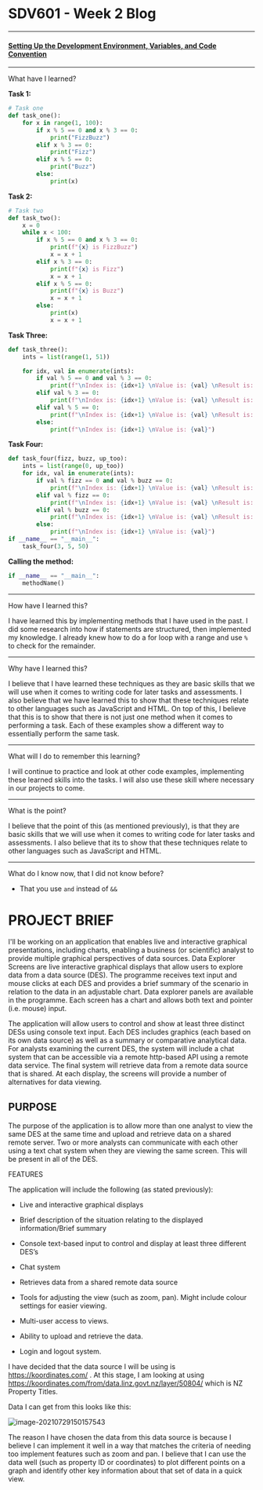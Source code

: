 # SDV601 - Week 2 Blog

------

#### <u>Setting Up the Development Environment, Variables, and Code Convention</u>

------

What have I learned?


**Task 1:**

```python
# Task one
def task_one():
    for x in range(1, 100):
        if x % 5 == 0 and x % 3 == 0:
            print("FizzBuzz")
        elif x % 3 == 0:
            print("Fizz")
        elif x % 5 == 0:
            print("Buzz")
        else:
            print(x)
```

**Task 2:**

```python
# Task two
def task_two():
    x = 0
    while x < 100:
        if x % 5 == 0 and x % 3 == 0:
            print(f"{x} is FizzBuzz")
            x = x + 1
        elif x % 3 == 0:
            print(f"{x} is Fizz")
            x = x + 1
        elif x % 5 == 0:
            print(f"{x} is Buzz")
            x = x + 1
        else:
            print(x)
            x = x + 1
```

**Task Three:**

```python
def task_three():
    ints = list(range(1, 51))

    for idx, val in enumerate(ints):
        if val % 5 == 0 and val % 3 == 0:
            print(f"\nIndex is: {idx+1} \nValue is: {val} \nResult is: FizzBuzz")
        elif val % 3 == 0:
            print(f"\nIndex is: {idx+1} \nValue is: {val} \nResult is: Fizz")
        elif val % 5 == 0:
            print(f"\nIndex is: {idx+1} \nValue is: {val} \nResult is: Buzz")
        else:
            print(f"\nIndex is: {idx+1} \nValue is: {val}")
```

**Task Four:**

```python
def task_four(fizz, buzz, up_too):
    ints = list(range(0, up_too))
    for idx, val in enumerate(ints):
        if val % fizz == 0 and val % buzz == 0:
            print(f"\nIndex is: {idx+1} \nValue is: {val} \nResult is: FizzBuzz")
        elif val % fizz == 0:
            print(f"\nIndex is: {idx+1} \nValue is: {val} \nResult is: Fizz")
        elif val % buzz == 0:
            print(f"\nIndex is: {idx+1} \nValue is: {val} \nResult is: Buzz")
        else:
            print(f"\nIndex is: {idx+1} \nValue is: {val}")
if __name__ == "__main__":
    task_four(3, 5, 50)
```

**Calling the method:**

```python
if __name__ == "__main__":
    methodName()
```


------

How have I learned this?

I have learned this by implementing methods that I have used in the past. I did some research into how if statements are structured, then implemented my knowledge. I already knew how to do a for loop with a range and use `%` to check for the remainder.


------

Why have I learned this?

I believe that I have learned these techniques as they are basic skills that we will use when it comes to writing code for later tasks and assessments. I also believe that we have learned this to show that these techniques relate to other languages such as JavaScript and HTML. On top of this, I believe that this is to show that there is not just one method when it comes to performing a task. Each of these examples show a different way to essentially perform the same task.


------

What will I do to remember this learning?

I will continue to practice and look at other code examples, implementing these learned skills into the tasks. I will also use these skill where necessary in our projects to come.

------

What is the point?

I believe that the point of this (as mentioned previously), is that they are basic skills that we will use when it comes to writing code for later tasks and assessments. I also believe that its to show that these techniques relate to other languages such as JavaScript and HTML.

------

What do I know now, that I did not know before?

- That you use `and` instead of `&&`

# PROJECT BRIEF

I'll be working on an application that enables live and interactive graphical presentations, including charts, enabling a business (or scientific) analyst to provide multiple graphical perspectives of data sources. Data Explorer Screens are live interactive graphical displays that allow users to explore data from a data source (DES). The programme receives text input and mouse clicks at each DES and provides a brief summary of the scenario in relation to the data in an adjustable chart. Data explorer panels are available in the programme. Each screen has a chart and allows both text and pointer (i.e. mouse) input.

The application will allow users to control and show at least three distinct DESs using console text input. Each DES includes graphics (each based on its own data source) as well as a summary or comparative analytical data. For analysts examining the current DES, the system will include a chat system that can be accessible via a remote http-based API using a remote data service. The final system will retrieve data from a remote data source that is shared. At each display, the screens will provide a number of alternatives for data viewing.

## PURPOSE

The purpose of the application is to allow more than one analyst to view the same DES at the same time and upload and retrieve data on a shared remote server. Two or more analysts can communicate with each other using a text chat system when they are viewing the same screen. This will be present in all of the DES.

FEATURES

The application will include the following (as stated previously):

- Live and interactive graphical displays

- Brief description of the situation relating to the displayed information/Brief summary

- Console text-based input to control and display at least three different DES’s

- Chat system

- Retrieves data from a shared remote data source

- Tools for adjusting the view (such as zoom, pan). Might include colour settings for easier viewing.

- Multi-user access to views.

- Ability to upload and retrieve the data.

- Login and logout system.

I have decided that the data source I will be using is https://koordinates.com/ .  At this stage, I am looking at using https://koordinates.com/from/data.linz.govt.nz/layer/50804/ which is NZ Property Titles.

Data I can get from this looks like this:

![image-20210729150157543](https://i.imgur.com/av6BXbf.png)

The reason I have chosen the data from this data source is because I believe I can implement it well in a way that matches the criteria of needing too implement features such as zoom and pan. I believe that I can use the data well (such as property ID or coordinates) to plot different points on a graph and identify other key information about that set of data in a quick view.

